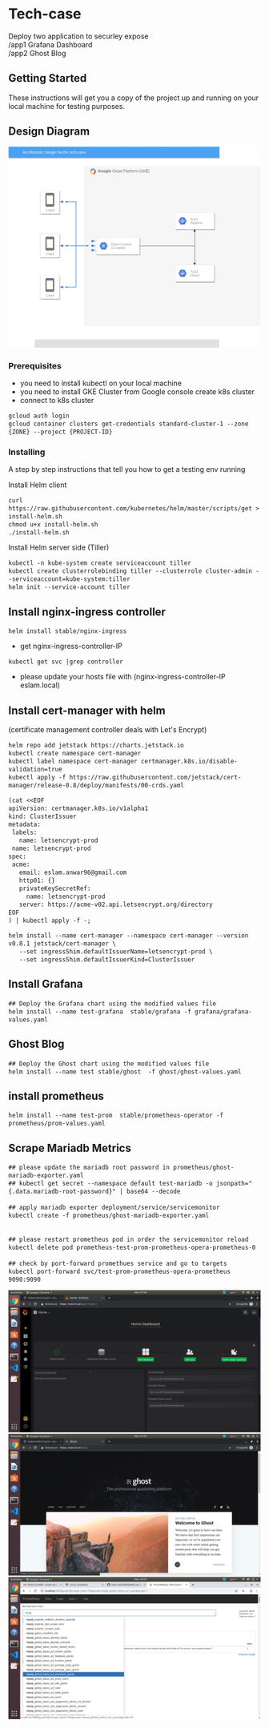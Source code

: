 # Tech-case

Deploy two application to securley expose  
/app1   Grafana Dashboard  
/app2   Ghost Blog  

## Getting Started

These instructions will get you a copy of the project up and running on your local machine for testing purposes. 

## Design Diagram
![alt text](https://github.com/Eslamanwar/tech-case/blob/master/design/gke.jpg?raw=true)
  
### Prerequisites

- you need to install kubectl on your local machine
- you need to install GKE Cluster from Google console create k8s cluster
- connect to k8s cluster
```
gcloud auth login
gcloud container clusters get-credentials standard-cluster-1 --zone {ZONE} --project {PROJECT-ID}
```


### Installing

A step by step instructions that tell you how to get a testing env running

Install Helm client

```
curl https://raw.githubusercontent.com/kubernetes/helm/master/scripts/get > install-helm.sh
chmod u+x install-helm.sh
./install-helm.sh
```

Install Helm server side (Tiller)

```
kubectl -n kube-system create serviceaccount tiller
kubectl create clusterrolebinding tiller --clusterrole cluster-admin --serviceaccount=kube-system:tiller
helm init --service-account tiller
```

## Install nginx-ingress controller
```
helm install stable/nginx-ingress
```
- get nginx-ingress-controller-IP
```
kubectl get svc |grep controller
```
- please update your hosts file with (nginx-ingress-controller-IP eslam.local)

## Install cert-manager with helm
(certificate management controller deals with Let's Encrypt)
```
helm repo add jetstack https://charts.jetstack.io
kubectl create namespace cert-manager
kubectl label namespace cert-manager certmanager.k8s.io/disable-validation=true
kubectl apply -f https://raw.githubusercontent.com/jetstack/cert-manager/release-0.8/deploy/manifests/00-crds.yaml
```

```
(cat <<EOF
apiVersion: certmanager.k8s.io/v1alpha1
kind: ClusterIssuer
metadata:
 labels:
   name: letsencrypt-prod
 name: letsencrypt-prod
spec:
 acme:
   email: eslam.anwar96@gmail.com
   http01: {}
   privateKeySecretRef:
     name: letsencrypt-prod
   server: https://acme-v02.api.letsencrypt.org/directory
EOF
) | kubectl apply -f -;
```


```
helm install --name cert-manager --namespace cert-manager --version v0.8.1 jetstack/cert-manager \
   --set ingressShim.defaultIssuerName=letsencrypt-prod \
   --set ingressShim.defaultIssuerKind=ClusterIssuer
```

## Install Grafana
```
## Deploy the Grafana chart using the modified values file
helm install --name test-grafana  stable/grafana -f grafana/grafana-values.yaml
```

## Ghost Blog
```
## Deploy the Ghost chart using the modified values file
helm install --name test stable/ghost  -f ghost/ghost-values.yaml
```



## install prometheus
```
helm install --name test-prom  stable/prometheus-operator -f prometheus/prom-values.yaml
```


## Scrape Mariadb Metrics
```
## please update the mariadb root password in prometheus/ghost-mariadb-exporter.yaml 
## kubectl get secret --namespace default test-mariadb -o jsonpath="{.data.mariadb-root-password}" | base64 --decode

## apply mariadb exporter deployment/service/servicemonitor 
kubectl create -f prometheus/ghost-mariadb-exporter.yaml


## please restart prometheus pod in order the servicemonitor reload
kubectl delete pod prometheus-test-prom-prometheus-opera-prometheus-0

## check by port-forward promethues service and go to targets
kubectl port-forward svc/test-prom-prometheus-opera-prometheus 9090:9090
```
![alt text](https://github.com/Eslamanwar/tech-case/blob/master/design/Screenshot%20from%202019-10-28%2001-08-52.png?raw=true)
![alt text](https://github.com/Eslamanwar/tech-case/blob/master/design/Screenshot%20from%202019-10-28%2001-09-02.png?raw=true)
![alt text](https://github.com/Eslamanwar/tech-case/blob/master/design/Screenshot%20from%202019-10-28%2000-59-40.png?raw=true)
